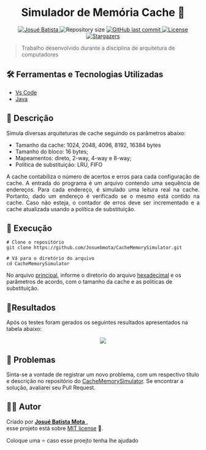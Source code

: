 <h1 align = "center">
<strong>Simulador de Memória Cache 💾</strong>
</h1>

<p align="center">
   <a href="https://www.linkedin.com/in/josu%C3%A9-batista-694bba135/">
      <img alt="Josué Batista" src="https://img.shields.io/badge/-JosuéBatista-EEAD2D?style=flat&logo=Linkedin&logoColor=white" />
   </a>
  <img alt="Repository size" src="https://img.shields.io/github/repo-size/Josuebmota/CacheMemorySimulator?color=EEAD2D">
  <a href="https://github.com/Josuebmota/CacheMemorySimulator/commits/master">
    <img alt="GitHub last commit" src="https://img.shields.io/github/last-commit/Josuebmota/CacheMemorySimulator?color=EEAD2D">
  </a> 
  <a href="https://github.com/Josuebmota/CacheMemorySimulator/blob/master/LICENSE"><img alt="License" src="https://img.shields.io/badge/license-MIT-EEAD2D">
  </a>
  <a href="https://github.com/Josuebmota/CacheMemorySimulator/stargazers"><img alt="Stargazers" src="https://img.shields.io/github/stars/Josuebmota/CacheMemorySimulator?color=EEAD2D&logo=github">
  </a>
</p>

> Trabalho desenvolvido durante a disciplina de arquitetura de computadores

## 🛠️ Ferramentas e Tecnologias Utilizadas
- [Vs Code](https://code.visualstudio.com/)
- [Java](https://www.java.com/pt_BR/)

## 📕 Descrição
Simula diversas arquiteturas de cache seguindo os parâmetros abaixo:
- Tamanho da cache: 1024, 2048, 4096, 8192, 16384 bytes
- Tamanho do bloco: 16 bytes;
- Mapeamentos: direto, 2-way, 4-way e 8-way;
- Política de substituição: LRU, FIFO

<p align = "justify">A cache contabiliza o número de acertos e erros para cada configuração de cache. A entrada do programa é um arquivo contendo uma sequência de endereços. Para cada endereço, é  simulado uma leitura real na cache. Portanto, dado um endereço é verificado se o mesmo está contido na cache. Caso não esteja, o contador de erros deve ser incrementado e a cache atualizada usando a política de substituição.</p>

## 🚀 Execução
```
# Clone o repositório
git clone https://github.com/Josuebmota/CacheMemorySimulator.git

# Vá para o diretório do arquivo
cd CacheMemorySimulator
```
No arquivo [principal](https://github.com/Josuebmota/CacheMemorySimulator/blob/master/teste.java), informe o diretorio do arquivo [hexadecimal](https://github.com/Josuebmota/CacheMemorySimulator/blob/master/sequ%C3%AAncia%20de%20endere%C3%A7os.txt) e os parâmetros de acordo, com o tamanho da cache e as politicas de substituição.

## 🥏Resultados
Após os testes foram gerados os seguintes resultados apresentados na tabela abaixo:
<p align="center">
  <img src="https://user-images.githubusercontent.com/34459397/60374013-c0508980-99d8-11e9-8567-368a23b033e1.png">
</p>

## 🐛 Problemas
Sinta-se a vontade de registrar um novo problema, com um respectivo título e descrição no repositório do [CacheMemorySimulator](https://github.com/Josuebmota/CacheMemorySimulator/issues). Se encontrar a solução, avaliarei seu Pull Request.

## 👨‍💻 [](<[https://github.com/Josuebmota/CacheMemorySimulator](https://github.com/Josuebmota/CacheMemorySimulator)#autor>)Autor

Criado por [**Josué Batista Mota** ](https://github.com/Josuebmota), <br>esse projeto está sobre [MIT license](./LICENSE) 📃.

Coloque uma ⭐️ caso esse proejto tenha lhe ajudado
